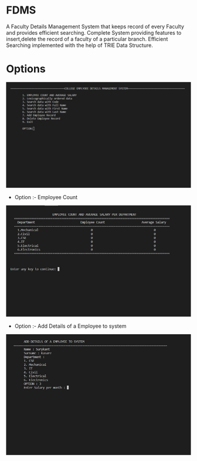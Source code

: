 # FDMS
A Faculty Details Management System that keeps record of every Faculty and provides efficient searching.
Complete System providing features to insert,delete the record of a faculty of a particular branch.
Efficient Searching implemented with the help of TRIE Data Structure.
# Options
<div align="center">
  <img alt="Demo" src="FdmsSS1.jpg" />
</div>

* Option :-
 Employee Count  
<div align="center">
  <img alt="Demo" src="FdmsSS2.jpg" />
</div>

* Option :- Add Details of a Employee to system
<div align="center">
  <img alt="Demo" src="FdmsSS3.jpg" />
</div>
